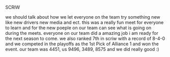 
SCRIW

we should talk about how we let everyone on the team try something new like new drivers new media and ect. 
this was a really fun meet for everyone to learn and for the new poeple on our team can see what is going on during the meets. 
everyone on our team did a amazing job i am ready for the next season to come.
we also ranked 7th in scriw with a record of 8-4-0 and we competed in the playoffs as the 1st Pick of Alliance 1 and won the event.
our team was 4451, us 9496, 3489, 8575 and we did really good :)
